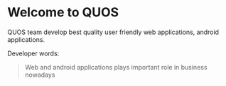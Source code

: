 # Welcome to QUOS
QUOS team develop best quality user friendly web applications, android applications.


Developer words:
> Web and android applications plays
>important role in business nowadays
